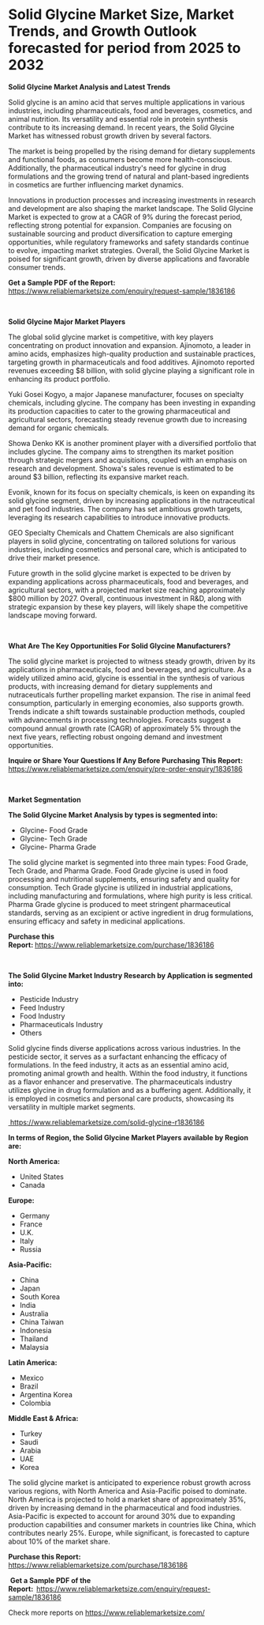 <p><h1>Solid Glycine Market Size, Market Trends, and Growth Outlook forecasted for period from 2025 to 2032</h1></p><p><strong>Solid Glycine Market Analysis and Latest Trends</strong></p>
<p><p>Solid glycine is an amino acid that serves multiple applications in various industries, including pharmaceuticals, food and beverages, cosmetics, and animal nutrition. Its versatility and essential role in protein synthesis contribute to its increasing demand. In recent years, the Solid Glycine Market has witnessed robust growth driven by several factors. </p><p>The market is being propelled by the rising demand for dietary supplements and functional foods, as consumers become more health-conscious. Additionally, the pharmaceutical industry's need for glycine in drug formulations and the growing trend of natural and plant-based ingredients in cosmetics are further influencing market dynamics. </p><p>Innovations in production processes and increasing investments in research and development are also shaping the market landscape. The Solid Glycine Market is expected to grow at a CAGR of 9% during the forecast period, reflecting strong potential for expansion. Companies are focusing on sustainable sourcing and product diversification to capture emerging opportunities, while regulatory frameworks and safety standards continue to evolve, impacting market strategies. Overall, the Solid Glycine Market is poised for significant growth, driven by diverse applications and favorable consumer trends.</p></p>
<p><strong>Get a Sample PDF of the Report:&nbsp;</strong> <a href="https://www.reliablemarketsize.com/enquiry/request-sample/1836186?utm_campaign=2773&utm_medium=2&utm_source=Github&utm_content=ia&utm_term=26032025&utm_id=solid-glycine">https://www.reliablemarketsize.com/enquiry/request-sample/1836186</a></p>
<p>&nbsp;</p>
<p><strong>Solid Glycine Major Market Players</strong></p>
<p><p>The global solid glycine market is competitive, with key players concentrating on product innovation and expansion. Ajinomoto, a leader in amino acids, emphasizes high-quality production and sustainable practices, targeting growth in pharmaceuticals and food additives. Ajinomoto reported revenues exceeding $8 billion, with solid glycine playing a significant role in enhancing its product portfolio.</p><p>Yuki Gosei Kogyo, a major Japanese manufacturer, focuses on specialty chemicals, including glycine. The company has been investing in expanding its production capacities to cater to the growing pharmaceutical and agricultural sectors, forecasting steady revenue growth due to increasing demand for organic chemicals.</p><p>Showa Denko KK is another prominent player with a diversified portfolio that includes glycine. The company aims to strengthen its market position through strategic mergers and acquisitions, coupled with an emphasis on research and development. Showa's sales revenue is estimated to be around $3 billion, reflecting its expansive market reach.</p><p>Evonik, known for its focus on specialty chemicals, is keen on expanding its solid glycine segment, driven by increasing applications in the nutraceutical and pet food industries. The company has set ambitious growth targets, leveraging its research capabilities to introduce innovative products.</p><p>GEO Specialty Chemicals and Chattem Chemicals are also significant players in solid glycine, concentrating on tailored solutions for various industries, including cosmetics and personal care, which is anticipated to drive their market presence.</p><p>Future growth in the solid glycine market is expected to be driven by expanding applications across pharmaceuticals, food and beverages, and agricultural sectors, with a projected market size reaching approximately $800 million by 2027. Overall, continuous investment in R&D, along with strategic expansion by these key players, will likely shape the competitive landscape moving forward.</p></p>
<p>&nbsp;</p>
<p><strong>What Are The Key Opportunities For Solid Glycine Manufacturers?</strong></p>
<p><p>The solid glycine market is projected to witness steady growth, driven by its applications in pharmaceuticals, food and beverages, and agriculture. As a widely utilized amino acid, glycine is essential in the synthesis of various products, with increasing demand for dietary supplements and nutraceuticals further propelling market expansion. The rise in animal feed consumption, particularly in emerging economies, also supports growth. Trends indicate a shift towards sustainable production methods, coupled with advancements in processing technologies. Forecasts suggest a compound annual growth rate (CAGR) of approximately 5% through the next five years, reflecting robust ongoing demand and investment opportunities.</p></p>
<p><strong>Inquire or Share Your Questions If Any Before Purchasing This Report:</strong> <a href="https://www.reliablemarketsize.com/enquiry/pre-order-enquiry/1836186?utm_campaign=2773&utm_medium=2&utm_source=Github&utm_content=ia&utm_term=26032025&utm_id=solid-glycine">https://www.reliablemarketsize.com/enquiry/pre-order-enquiry/1836186</a></p>
<p>&nbsp;</p>
<p><strong>Market Segmentation</strong></p>
<p><strong>The Solid Glycine Market Analysis by types is segmented into:</strong></p>
<p><ul><li>Glycine- Food Grade</li><li>Glycine- Tech Grade</li><li>Glycine- Pharma Grade</li></ul></p>
<p><p>The solid glycine market is segmented into three main types: Food Grade, Tech Grade, and Pharma Grade. Food Grade glycine is used in food processing and nutritional supplements, ensuring safety and quality for consumption. Tech Grade glycine is utilized in industrial applications, including manufacturing and formulations, where high purity is less critical. Pharma Grade glycine is produced to meet stringent pharmaceutical standards, serving as an excipient or active ingredient in drug formulations, ensuring efficacy and safety in medicinal applications.</p></p>
<p><strong>Purchase this Report:&nbsp;</strong><a href="https://www.reliablemarketsize.com/purchase/1836186?utm_campaign=2773&utm_medium=2&utm_source=Github&utm_content=ia&utm_term=26032025&utm_id=solid-glycine">https://www.reliablemarketsize.com/purchase/1836186</a></p>
<p>&nbsp;</p>
<p><strong>The Solid Glycine Market Industry Research by Application is segmented into:</strong></p>
<p><ul><li>Pesticide Industry</li><li>Feed Industry</li><li>Food Industry</li><li>Pharmaceuticals Industry</li><li>Others</li></ul></p>
<p><p>Solid glycine finds diverse applications across various industries. In the pesticide sector, it serves as a surfactant enhancing the efficacy of formulations. In the feed industry, it acts as an essential amino acid, promoting animal growth and health. Within the food industry, it functions as a flavor enhancer and preservative. The pharmaceuticals industry utilizes glycine in drug formulation and as a buffering agent. Additionally, it is employed in cosmetics and personal care products, showcasing its versatility in multiple market segments.</p></p>
<p><a href="https://www.reliablemarketsize.com/solid-glycine-r1836186?utm_campaign=2773&utm_medium=2&utm_source=Github&utm_content=ia&utm_term=26032025&utm_id=solid-glycine">&nbsp;https://www.reliablemarketsize.com/solid-glycine-r1836186</a></p>
<p><strong>In terms of Region, the Solid Glycine Market Players available by Region are:</strong></p>
<p>
    <p> <strong> North America: </strong>
        <ul>
            <li>United States</li>
            <li>Canada</li>
        </ul>
        </p> 
    <p> <strong> Europe: </strong>
        <ul>
            <li>Germany</li>
            <li>France</li>
            <li>U.K.</li>
            <li>Italy</li>
            <li>Russia</li>
        </ul>
        </p> 
    <p> <strong> Asia-Pacific: </strong>
        <ul>
            <li>China</li>
            <li>Japan</li>
            <li>South Korea</li>
            <li>India</li>
            <li>Australia</li>
            <li>China Taiwan</li>
            <li>Indonesia</li>
            <li>Thailand</li>
            <li>Malaysia</li>
        </ul>
        </p> 
    <p> <strong> Latin America: </strong>
        <ul>
            <li>Mexico</li>
            <li>Brazil</li>
            <li>Argentina Korea</li>
            <li>Colombia</li>
        </ul>
        </p> 
    <p> <strong> Middle East & Africa: </strong>
        <ul>
            <li>Turkey</li>
            <li>Saudi</li>
            <li>Arabia</li>
            <li>UAE</li>
            <li>Korea</li>
        </ul>
    </p>
    </p>
<p><p>The solid glycine market is anticipated to experience robust growth across various regions, with North America and Asia-Pacific poised to dominate. North America is projected to hold a market share of approximately 35%, driven by increasing demand in the pharmaceutical and food industries. Asia-Pacific is expected to account for around 30% due to expanding production capabilities and consumer markets in countries like China, which contributes nearly 25%. Europe, while significant, is forecasted to capture about 10% of the market share.</p></p>
<p><strong>Purchase this Report: </strong><a href="https://www.reliablemarketsize.com/purchase/1836186?utm_campaign=2773&utm_medium=2&utm_source=Github&utm_content=ia&utm_term=26032025&utm_id=solid-glycine">https://www.reliablemarketsize.com/purchase/1836186</a></p>
<p>&nbsp;<strong>Get a Sample PDF of the Report:&nbsp;&nbsp;</strong><a href="https://www.reliablemarketsize.com/enquiry/request-sample/1836186?utm_campaign=2773&utm_medium=2&utm_source=Github&utm_content=ia&utm_term=26032025&utm_id=solid-glycine">https://www.reliablemarketsize.com/enquiry/request-sample/1836186</a></p>
<p><strong></strong></p>
<p>Check more reports on <a href="https://www.reliablemarketsize.com/?utm_campaign=2773&utm_medium=2&utm_source=Github&utm_content=ia&utm_term=26032025&utm_id=solid-glycine">https://www.reliablemarketsize.com/</a></p>